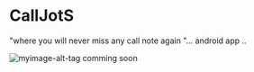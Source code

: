 # CallJotS
"where you will never miss any call note again "... android app ..

![myimage-alt-tag](https://ibb.co/54FQDjT)
comming soon 
